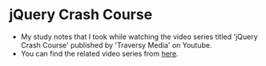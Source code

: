 # jQuery Crash Course

- My study notes that I took while watching the video series titled 'jQuery Crash Course' published by 'Traversy Media' on Youtube.
- You can find the related video series from [here](https://www.youtube.com/watch?v=3nrLc_JOF7k&list=PLillGF-RfqbYJVXBgZ_nA7FTAAEpp_IAc&index=1).
